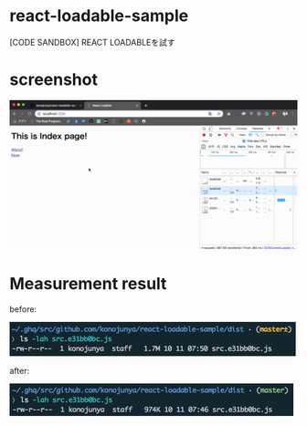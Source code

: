# react-loadable-sample
[CODE SANDBOX] REACT LOADABLEを試す

# screenshot

![](https://github.com/konojunya/react-loadable-sample/blob/master/screenshots/react-lodable.gif)

# Measurement result

before:

![](https://github.com/konojunya/react-loadable-sample/blob/master/screenshots/before-shot.png)

after:

![](https://github.com/konojunya/react-loadable-sample/blob/master/screenshots/after-shot.png)
